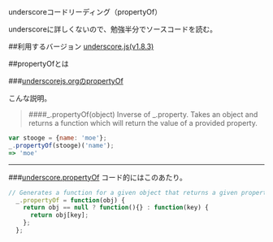 underscoreコードリーディング（propertyOf）

underscoreに詳しくないので、勉強半分でソースコードを読む。



##利用するバージョン
[underscore.js(v1.8.3)](https://github.com/jashkenas/underscore/tree/1.8.3)


##propertyOfとは


###[underscorejs.orgのpropertyOf](http://underscorejs.org/#propertyOf)

こんな説明。
>####_.propertyOf(object) 
>Inverse of _.property. 
>Takes an object and returns a function which will return the value of a provided property.


```javascript
var stooge = {name: 'moe'};
_.propertyOf(stooge)('name');
=> 'moe'
```

------------- 


###[underscore.propertyOf](https://github.com/jashkenas/underscore/blob/1.8.3/underscore.js#L1297)
コード的にはこのあたり。

```javascript
// Generates a function for a given object that returns a given property.
  _.propertyOf = function(obj) {
    return obj == null ? function(){} : function(key) {
      return obj[key];
    };
  };

```

